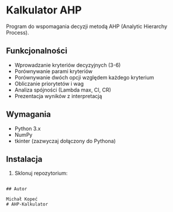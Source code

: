 # Kalkulator AHP

Program do wspomagania decyzji metodą AHP (Analytic Hierarchy Process).

## Funkcjonalności

- Wprowadzanie kryteriów decyzyjnych (3-6)
- Porównywanie parami kryteriów
- Porównywanie dwóch opcji względem każdego kryterium
- Obliczanie priorytetów i wag
- Analiza spójności (Lambda max, CI, CR)
- Prezentacja wyników z interpretacją

## Wymagania

- Python 3.x
- NumPy
- tkinter (zazwyczaj dołączony do Pythona)

## Instalacja

1. Sklonuj repozytorium: 
```

## Autor

Michał Kopeć
#   A H P - K a l k u l a t o r  
 